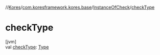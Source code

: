 //[Kores](../../../index.md)/[com.koresframework.kores.base](../index.md)/[InstanceOfCheck](index.md)/[checkType](check-type.md)

# checkType

[jvm]\
val [checkType](check-type.md): [Type](https://docs.oracle.com/javase/8/docs/api/java/lang/reflect/Type.html)
